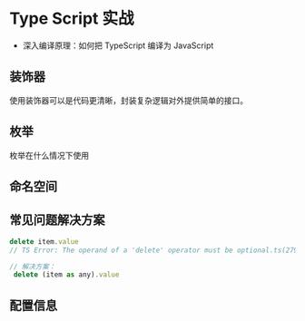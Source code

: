 # Type Script 实战

- 深入编译原理：如何把 TypeScript 编译为 JavaScript

## 装饰器

使用装饰器可以是代码更清晰，封装复杂逻辑对外提供简单的接口。

## 枚举

枚举在什么情况下使用

## 命名空间


## 常见问题解决方案

```js
delete item.value
// TS Error: The operand of a 'delete' operator must be optional.ts(2790)

// 解决方案： 
 delete (item as any).value

```

## 配置信息


